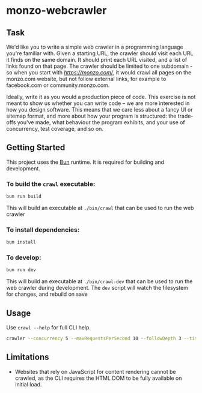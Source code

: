 # monzo-webcrawler

## Task

We'd like you to write a simple web crawler in a programming language you're familiar with. Given a starting URL, the crawler should visit each URL it finds on the same domain. It should print each URL visited, and a list of links found on that page. The crawler should be limited to one subdomain - so when you start with *https://monzo.com/*, it would crawl all pages on the monzo.com website, but not follow external links, for example to facebook.com or community.monzo.com.

Ideally, write it as you would a production piece of code. This exercise is not meant to show us whether you can write code – we are more interested in how you design software. This means that we care less about a fancy UI or sitemap format, and more about how your program is structured: the trade-offs you've made, what behaviour the program exhibits, and your use of concurrency, test coverage, and so on.

## Getting Started

This project uses the [Bun](https://bun.sh) runtime. It is required for building and development.

### To build the `crawl` executable:

```bash
bun run build
```

This will build an executable at `./bin/crawl` that can be used to run the web crawler

### To install dependencies:

```bash
bun install
```

### To develop:

```bash
bun run dev
```

This will build an executable at `./bin/crawl-dev` that can be used to run the web crawler during development. The `dev` script will watch the filesystem for changes, and rebuild on save

## Usage

Use `crawl --help` for full CLI help.

```bash
crawler --concurrency 5 --maxRequestsPerSecond 10 --followDepth 3 --timeout 5000 https://example.com
```

## Limitations

- Websites that rely on JavaScript for content rendering cannot be crawled, as the CLI requires the HTML DOM to be fully available on initial load.
